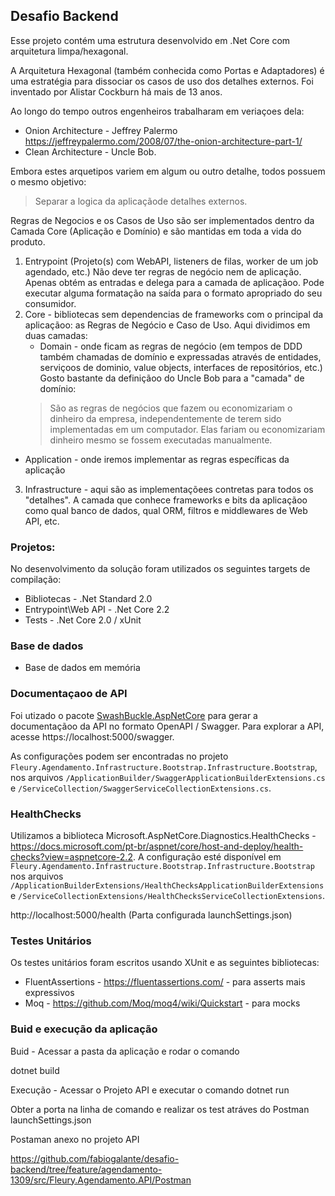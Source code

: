 ## Desafio Backend

Esse projeto contém uma estrutura desenvolvido em .Net Core com arquitetura limpa/hexagonal.

A Arquitetura Hexagonal (também conhecida como Portas e Adaptadores) é uma estratégia para dissociar os casos de uso dos detalhes externos. Foi inventado por Alistar Cockburn há mais de 13 anos. 

Ao longo do tempo outros engenheiros trabalharam em veriaçoes dela:
- Onion Architecture - Jeffrey Palermo https://jeffreypalermo.com/2008/07/the-onion-architecture-part-1/
- Clean Architecture - Uncle Bob.

Embora estes arquetipos variem em algum ou outro detalhe, todos possuem o mesmo objetivo: 

> Separar a logica da aplicaçãode detalhes externos.


Regras de Negocios e os Casos de Uso são ser implementados dentro da Camada Core (Aplicação e Domínio) e são mantidas em toda a vida do produto.  



1) Entrypoint (Projeto(s) com WebAPI, listeners de filas, worker de um job agendado, etc.) Não deve ter  regras de negócio nem de aplicação. Apenas obtém as entradas e delega para a camada de aplicaçãoo. Pode executar alguma formatação na saída para o formato apropriado do seu consumidor.
2) Core - bibliotecas sem dependencias de frameworks com o principal da aplicaçãoo: as Regras de Negócio e Caso de Uso.
   Aqui dividimos em duas camadas: 
   - Domain - onde ficam as regras de negócio (em tempos de DDD também chamadas de domínio e expressadas através de  entidades, serviçoos de dominio, value objects, interfaces de repositórios, etc.) 
     Gosto bastante da definiçãoo do Uncle Bob para a "camada" de domínio:
    > São as regras de negócios que fazem ou economizariam o dinheiro da empresa, independentemente de terem sido implementadas em um computador. Elas fariam ou economizariam dinheiro mesmo se fossem executadas manualmente.
  - Application  - onde iremos implementar as regras específicas da aplicação

3) Infrastructure - aqui são as implementaçõees contretas para todos os "detalhes". A camada que conhece frameworks e bits da aplicaçãoo como qual banco de dados, qual ORM, filtros e middlewares de Web API, etc.


### Projetos:

No desenvolvimento da solução foram utilizados os seguintes targets de compilação:

- Bibliotecas - .Net Standard 2.0
- Entrypoint\Web API - .Net Core 2.2
- Tests - .Net Core 2.0 / xUnit

### Base de dados
- Base de dados em memória

### Documentaçaoo de API 

Foi utizado o pacote [SwashBuckle.AspNetCore](https://github.com/domaindrivendev/Swashbuckle.AspNetCore) para gerar a documentaçãoo da API no formato OpenAPI / Swagger. Para explorar a API, acesse https://localhost:5000/swagger.

As configurações podem ser encontradas no projeto `Fleury.Agendamento.Infrastructure.Bootstrap.Infrastructure.Bootstrap`, nos arquivos `/ApplicationBuilder/SwaggerApplicationBuilderExtensions.cs` e  `/ServiceCollection/SwaggerServiceCollectionExtensions.cs`.


### HealthChecks
Utilizamos a biblioteca Microsoft.AspNetCore.Diagnostics.HealthChecks - https://docs.microsoft.com/pt-br/aspnet/core/host-and-deploy/health-checks?view=aspnetcore-2.2.
A configuração esté disponível em `Fleury.Agendamento.Infrastructure.Bootstrap.Infrastructure.Bootstrap` nos arquivos `/ApplicationBuilderExtensions/HealthChecksApplicationBuilderExtensions` e `/ServiceCollectionExtensions/HealthChecksServiceCollectionExtensions`.

http://localhost:5000/health
(Parta configurada launchSettings.json)

### Testes Unitários

Os testes unitários foram escritos usando XUnit e as seguintes bibliotecas:
- FluentAssertions - https://fluentassertions.com/ - para asserts mais expressivos
- Moq - https://github.com/Moq/moq4/wiki/Quickstart - para mocks


### Buid e execução da aplicação


Buid - Acessar a pasta da aplicação e rodar o comando

dotnet build

Execução - Acessar o Projeto API e executar o comando 
dotnet run

Obter a porta na linha de comando e realizar os test atráves do Postman
launchSettings.json

Postaman anexo no projeto API

https://github.com/fabiogalante/desafio-backend/tree/feature/agendamento-1309/src/Fleury.Agendamento.API/Postman



